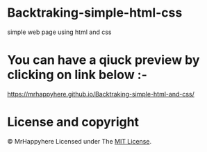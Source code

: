 # Backtraking-simple-html-css
simple web page using html and css
 
 # You can have a qiuck preview by clicking on link below :-
 https://mrhappyhere.github.io/Backtraking-simple-html-and-css/


# License and copyright
© MrHappyhere
Licensed under The [MIT License](LICENSE).
